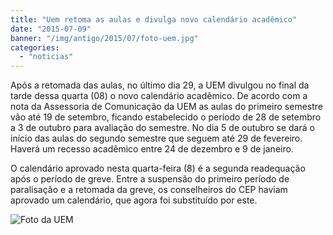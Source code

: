 ```yaml
---
title: "Uem retoma as aulas e divulga novo calendário acadêmico"
date: "2015-07-09"
banner: "/img/antigo/2015/07/foto-uem.jpg"
categories: 
  - "noticias"
---
```


Após a retomada das aulas, no último dia 29, a UEM divulgou no final da tarde dessa quarta (08) o novo calendário acadêmico. De acordo com a nota da Assessoria de Comunicação da UEM as aulas do primeiro semestre vão até 19 de setembro, ficando estabelecido o período de 28 de setembro a 3 de outubro para avaliação do semestre. No dia 5 de outubro se dará o início das aulas do segundo semestre que seguem até 29 de fevereiro. Haverá um recesso acadêmico entre 24 de dezembro e 9 de janeiro.
<!--more-->
O calendário aprovado nesta quarta-feira (8) é a segunda readequação após o período de greve. Entre a suspensão do primeiro período de paralisação e a retomada da greve, os conselheiros do CEP haviam aprovado um calendário, que agora foi substituído por este.

![Foto da UEM](/img/antigo/2015/07/foto-uem.jpg)

